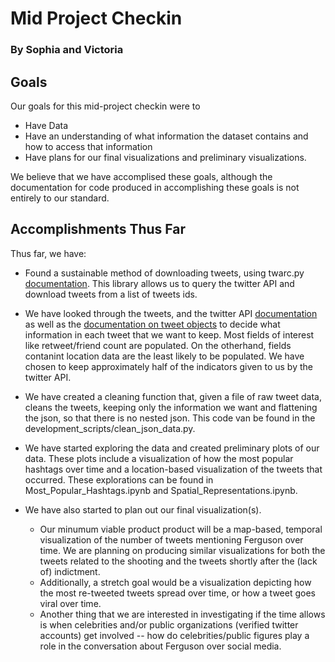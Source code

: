 # Mid Project Checkin
### By Sophia and Victoria

## Goals
Our goals for this mid-project checkin were to 
* Have Data
* Have an understanding of what information the dataset contains and how to access that information
* Have plans for our final visualizations and preliminary visualizations. 

We believe that we have accomplised these goals, although the documentation for code produced in accomplishing these goals is not entirely to our standard. 

## Accomplishments Thus Far
Thus far, we have:
* Found a sustainable method of downloading tweets, using twarc.py [documentation](https://github.com/edsu/twarc). This library allows us to query the twitter API and download tweets from a list of tweets ids. 

* We have looked through the tweets, and the twitter API [documentation](https://dev.twitter.com/rest/reference/get/statuses/lookup) as well as the [documentation on tweet objects](https://dev.twitter.com/overview/api/tweets) to decide what information in each tweet that we want to keep. Most fields of interest like retweet/friend count are populated. On the otherhand, fields contanint location data are the least likely to be populated. We have chosen to keep approximately half of the indicators given to us by the twitter API. 

* We have created a cleaning function that, given a file of raw tweet data, cleans the tweets, keeping only the information we want and flattening the json, so that there is no nested json. This code van be found in the development_scripts/clean_json_data.py. 

* We have started exploring the data and created preliminary plots of our data. These plots include a visualization of how the most popular hashtags over time and a location-based visualization of the tweets that occurred. These explorations can be found in Most_Popular_Hashtags.ipynb and Spatial_Representations.ipynb. 

* We have also started to plan out our final visualization(s).
	* Our minumum viable product product will be a map-based, temporal visualization of the number of tweets mentioning Ferguson over time. We are planning on producing similar visualizations for both the tweets related to the shooting and the tweets shortly after the (lack of) indictment. 
	* Additionally, a stretch goal would be a visualization depicting how the most re-tweeted tweets spread over time, or how a tweet goes viral over time.
	* Another thing that we are interested in investigating if the time allows is when celebrities and/or public organizations (verified twitter accounts) get involved -- how do celebrities/public figures play a role in the conversation about Ferguson over social media.

